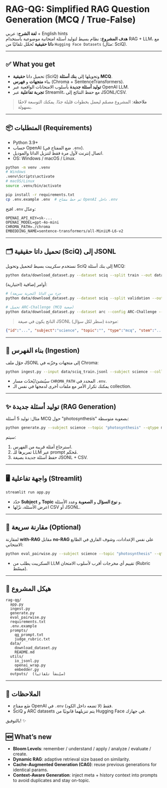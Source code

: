 # RAG-QG: Simplified RAG Question Generation (MCQ / True-False)

**لغة الشرح:** عربي + English hints  
**هدف المشروع:** نظام بسيط لتوليد أسئلة امتحانية موضوعية باستخدام RAG + LLM، مع **داتا حقيقية** تُحمَّل تلقائيًا من `Hugging Face Datasets` (مثال: SciQ).

---

## ✅ What you get
- تحميل داتا **حقيقية** (SciQ) وتحويلها إلى **بنك أسئلة MCQ**.
- بناء **متجهات** و **فهرس** (Chroma + SentenceTransformers).
- **توليد أسئلة جديدة** بأسلوب الامتحانات الواقعية عبر OpenAI LLM.
- **تجربة تفاعلية** عبر Streamlit، مع حفظ النتائج إلى JSONL/CSV.

> **ملاحظة**: المشروع مصمّم ليعمل بخطوات قليلة جدًا. يمكنك التوسعة لاحقًا بسهولة.

---

## 📦 المتطلبات (Requirements)
- Python 3.9+
- حساب OpenAI (ضع المفتاح في `.env`).
- اتصال إنترنت لأول مرة فقط لتنزيل الداتا والموديل.
- OS: Windows / macOS / Linux.

```bash
python -m venv .venv
# Windows
.venv\Scripts\activate
# macOS/Linux
source .venv/bin/activate

pip install -r requirements.txt
cp .env.example .env  # ثم حط مفتاح OpenAI داخل .env
```

افتح `.env` وعدّل:
```
OPENAI_API_KEY=sk-...
OPENAI_MODEL=gpt-4o-mini
CHROMA_PATH=./chroma
EMBEDDING_NAME=sentence-transformers/all-MiniLM-L6-v2
```

---

## 🗂️ تحميل داتا **حقيقية** (SciQ) إلى JSONL
نستخدم سكريبت بسيط لتحميل وتحويل SciQ إلى بنك أسئلة MCQ:

```bash
python data/download_dataset.py --dataset sciq --split train --out data/sciq_train.jsonl --subject science
```

أوامر إضافية (اختيارية):
```bash
# جزء من الداتا (لتجربة سريعة)
python data/download_dataset.py --dataset sciq --split validation --out data/sciq_val.jsonl --subject science --limit 200

# تحميل ARC-Challenge (MCQ صعبة)
python data/download_dataset.py --dataset arc --config ARC-Challenge --split train --out data/arc_challenge_train.jsonl --subject science
```

> الناتج يكون في صيغة JSONL موحدة (سطر لكل سؤال):
```json
{"id":"...", "subject":"science", "topic":"", "type":"mcq", "stem":"...", "options":["A","B","C","D"], "answer_idx":0, "source":"sciq"}
```

---

## 🔎 بناء الفهرس (Ingestion)
حوّل ملف JSONL إلى متجهات وخزّنه في Chroma:

```bash
python ingest.py --input data/sciq_train.jsonl --subject science --collection exam_bank
```

- سيُنشئ/يُحدّث مسار `CHROMA_PATH` المحدد في `.env`.
- يمكنك تكرار الأمر مع ملفات أخرى لدمجها في نفس الـ collection.

---

## ✨ توليد أسئلة جديدة (RAG Generation)
مثال: توليد 5 أسئلة MCQ حول "photosynthesis" بصعوبة متوسطة:

```bash
python generate.py --subject science --topic "photosynthesis" --qtype mcq --difficulty medium --n 5 --collection exam_bank --out outputs/questions_photosynthesis.jsonl
```

سيتم:
1) استرجاع أمثلة قريبة من الفهرس.  
2) تمريرها للـ LLM عبر prompt مُحكَم.  
3) حفظ أسئلة جديدة بصيغة JSONL + CSV.

---

## 🖥️ واجهة تفاعلية (Streamlit)
```bash
streamlit run app.py
```
- حدّد **Subject** و **Topic** و **نوع السؤال** و **الصعوبة** وعدد الأسئلة.  
- اعرض الأسئلة، نزّلها CSV أو JSONL.

---

## 🧪 مقارنة سريعة (Optional)
لمقارنة **with-RAG** مقابل **no-RAG** على نفس الإعدادات، وشوف الفارق في الطابع الامتحاني:
```bash
python eval_pairwise.py --subject science --topic "photosynthesis" --qtype mcq --difficulty medium --n 5 --collection exam_bank --out outputs/compare_photosynthesis.jsonl
```
- السكريبت يطلب من LLM تقييم أي مخرجات أقرب لأسلوب الامتحان (Rubric مبسّط).

---

## 📁 هيكل المشروع
```
rag-qg/
  app.py
  ingest.py
  generate.py
  eval_pairwise.py
  requirements.txt
  .env.example
  prompts/
    qg_prompt.txt
    judge_rubric.txt
  data/
    download_dataset.py
    README.md
  utils/
    io_jsonl.py
    openai_wrap.py
    embedder.py
  outputs/  (سيُنشأ تلقائياً)
```

---

## 🔐 الملاحظات
- ضَع مفتاح OpenAI في `.env` فقط (لا تضعه داخل الكود).  
- SciQ و ARC datasets يتم تنزيلهما قانونيًا من Hugging Face في جهازك.  

بالتوفيق! ✨


## 🆕 What’s new
- **Bloom Levels**: remember / understand / apply / analyze / evaluate / create.
- **Dynamic RAG**: adaptive retrieval size based on similarity.
- **Cache-Augmented Generation (CAG)**: reuse previous generations for identical params.
- **Context-Aware Generation**: inject meta + history context into prompts to avoid duplicates and stay on-topic.



